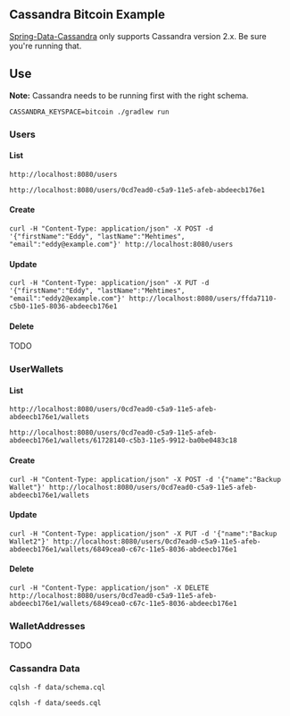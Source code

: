 ## Cassandra Bitcoin Example

[Spring-Data-Cassandra](http://projects.spring.io/spring-data-cassandra/) only supports Cassandra version 2.x. Be sure you're running that.

## Use

**Note:** Cassandra needs to be running first with the right schema.

```
CASSANDRA_KEYSPACE=bitcoin ./gradlew run
```

### Users

#### List

```
http://localhost:8080/users

http://localhost:8080/users/0cd7ead0-c5a9-11e5-afeb-abdeecb176e1
```

#### Create

```
curl -H "Content-Type: application/json" -X POST -d '{"firstName":"Eddy", "lastName":"Mehtimes", "email":"eddy@example.com"}' http://localhost:8080/users
```

#### Update

```
curl -H "Content-Type: application/json" -X PUT -d '{"firstName":"Eddy", "lastName":"Mehtimes", "email":"eddy2@example.com"}' http://localhost:8080/users/ffda7110-c5b0-11e5-8036-abdeecb176e1
```

#### Delete

TODO

### UserWallets

#### List

```
http://localhost:8080/users/0cd7ead0-c5a9-11e5-afeb-abdeecb176e1/wallets

http://localhost:8080/users/0cd7ead0-c5a9-11e5-afeb-abdeecb176e1/wallets/61728140-c5b3-11e5-9912-ba0be0483c18
```

#### Create

```
curl -H "Content-Type: application/json" -X POST -d '{"name":"Backup Wallet"}' http://localhost:8080/users/0cd7ead0-c5a9-11e5-afeb-abdeecb176e1/wallets
```

#### Update

```
curl -H "Content-Type: application/json" -X PUT -d '{"name":"Backup Wallet2"}' http://localhost:8080/users/0cd7ead0-c5a9-11e5-afeb-abdeecb176e1/wallets/6849cea0-c67c-11e5-8036-abdeecb176e1
```

#### Delete

```
curl -H "Content-Type: application/json" -X DELETE http://localhost:8080/users/0cd7ead0-c5a9-11e5-afeb-abdeecb176e1/wallets/6849cea0-c67c-11e5-8036-abdeecb176e1
```


### WalletAddresses

TODO

### Cassandra Data

```
cqlsh -f data/schema.cql

cqlsh -f data/seeds.cql
```
